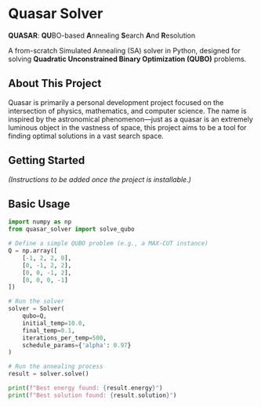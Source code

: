 # Quasar Solver

**QUASAR**: **QU**BO-based **A**nnealing **S**earch **A**nd **R**esolution

A from-scratch Simulated Annealing (SA) solver in Python, designed for solving **Quadratic Unconstrained Binary Optimization (QUBO)** problems.

## About This Project

Quasar is primarily a personal development project focused on the intersection of physics, mathematics, and computer science. The name is inspired by the astronomical phenomenon—just as a quasar is an extremely luminous object in the vastness of space, this project aims to be a tool for finding optimal solutions in a vast search space.

## Getting Started

*(Instructions to be added once the project is installable.)*

## Basic Usage

```python
import numpy as np
from quasar_solver import solve_qubo

# Define a simple QUBO problem (e.g., a MAX-CUT instance)
Q = np.array([
    [-1, 2, 2, 0],
    [0, -1, 2, 2],
    [0, 0, -1, 2],
    [0, 0, 0, -1]
])

# Run the solver
solver = Solver(
    qubo=Q,
    initial_temp=10.0,
    final_temp=0.1,
    iterations_per_temp=500,
    schedule_params={'alpha': 0.97}
)

# Run the annealing process
result = solver.solve()

print(f"Best energy found: {result.energy}")
print(f"Best solution found: {result.solution}")